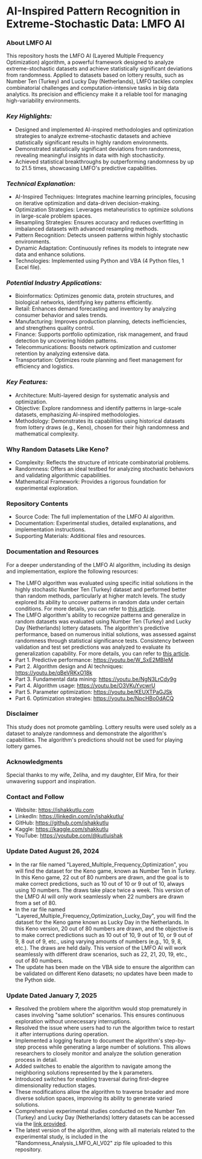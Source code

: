 # AI-Inspired Pattern Recognition in Extreme-Stochastic Data: LMFO AI 
### **About LMFO AI**
This repository hosts the LMFO AI (Layered Multiple Frequency Optimization) algorithm, a powerful framework designed to analyze extreme-stochastic datasets and achieve statistically significant deviations from randomness. Applied to datasets based on lottery results, such as Number Ten (Turkey) and Lucky Day (Netherlands), LMFO tackles complex combinatorial challenges and computation-intensive tasks in big data analytics. Its precision and efficiency make it a reliable tool for managing high-variability environments.
### ***Key Highlights:***
- Designed and implemented AI-inspired methodologies and optimization strategies to analyze extreme-stochastic datasets and achieve statistically significant results in highly random environments.
- Demonstrated statistically significant deviations from randomness, revealing meaningful insights in data with high stochasticity.
- Achieved statistical breakthroughs by outperforming randomness by up to 21.5 times, showcasing LMFO's predictive capabilities.
### ***Technical Explanation:***
- AI-Inspired Techniques: Integrates machine learning principles, focusing on iterative optimization and data-driven decision-making.
- Optimization Strategies: Leverages metaheuristics to optimize solutions in large-scale problem spaces.
- Resampling Strategies: Ensures accuracy and reduces overfitting in imbalanced datasets with advanced resampling methods.
- Pattern Recognition: Detects unseen patterns within highly stochastic environments.
- Dynamic Adaptation: Continuously refines its models to integrate new data and enhance solutions.
- Technologies: Implemented using Python and VBA (4 Python files, 1 Excel file).
### ***Potential Industry Applications:***
- Bioinformatics: Optimizes genomic data, protein structures, and biological networks, identifying key patterns efficiently.
- Retail: Enhances demand forecasting and inventory by analyzing consumer behavior and sales trends.
- Manufacturing: Improves production planning, detects inefficiencies, and strengthens quality control.
- Finance: Supports portfolio optimization, risk management, and fraud detection by uncovering hidden patterns.
- Telecommunications: Boosts network optimization and customer retention by analyzing extensive data.
- Transportation: Optimizes route planning and fleet management for efficiency and logistics.
### ***Key Features:***
- Architecture: Multi-layered design for systematic analysis and optimization.
- Objective: Explore randomness and identify patterns in large-scale datasets, emphasizing AI-inspired methodologies.
- Methodology: Demonstrates its capabilities using historical datasets from lottery draws (e.g., Keno), chosen for their high randomness and mathematical complexity.
### **Why Random Datasets Like Keno?**
- Complexity: Reflects the structure of intricate combinatorial problems.
- Randomness: Offers an ideal testbed for analyzing stochastic behaviors and validating algorithmic capabilities.
- Mathematical Framework: Provides a rigorous foundation for experimental exploration.
### **Repository Contents**
- Source Code: The full implementation of the LMFO AI algorithm.
- Documentation: Experimental studies, detailed explanations, and implementation instructions.
- Supporting Materials: Additional files and resources.
### **Documentation and Resources**
For a deeper understanding of the LMFO AI algorithm, including its design and implementation, explore the following resources:
- The LMFO algorithm was evaluated using specific initial solutions in the highly stochastic Number Ten (Turkey) dataset and performed better than random methods, particularly at higher match levels. The study explored its ability to uncover patterns in random data under certain conditions. For more details, you can refer to [this article](https://ishakkutlu.com/randomness-analysis-and-pattern-recognition-lmfo-ai/).
- The LMFO algorithm's ability to recognize patterns and generalize in random datasets was evaluated using Number Ten (Turkey) and Lucky Day (Netherlands) lottery datasets. The algorithm's predictive performance, based on numerous initial solutions, was assessed against randomness through statistical significance tests. Consistency between validation and test set predictions was analyzed to evaluate its generalization capability. For more details, you can refer to [this article](https://ishakkutlu.com/lmfo-ai-pattern-recognition-within-randomness-prediction-performance-and-generalization/).
- Part 1. Predictive performance: https://youtu.be/W_SxE2MBIeM
- Part 2. Algorithm design and AI techniques: https://youtu.be/qBeVRKxO18k
- Part 3. Fundamental data mining: https://youtu.be/NgN3LrCdy9g
- Part 4. Algorithm usage: https://youtu.be/O3VKuYvcwrU
- Part 5. Parameter optimization: https://youtu.be/KEUXTPaGJSk
- Part 6. Optimization strategies: https://youtu.be/NpcHBo0dACQ
### **Disclaimer**
This study does not promote gambling. Lottery results were used solely as a dataset to analyze randomness and demonstrate the algorithm's capabilities. The algorithm's predictions should not be used for playing lottery games.
### **Acknowledgments**
Special thanks to my wife, Zeliha, and my daughter, Elif Mira, for their unwavering support and inspiration.
### **Contact and Follow**
- Website: https://ishakkutlu.com
- LinkedIn: https://linkedin.com/in/ishakkutlu/
- GitHub: https://github.com/ishakkutlu
- Kaggle: https://kaggle.com/shakkutlu
- YouTube: https://youtube.com/@kutluishak

### **Update Dated August 26, 2024**
- In the rar file named "Layered_Multiple_Frequency_Optimization", you will find the dataset for the Keno game, known as Number Ten in Turkey. In this Keno game, 22 out of 80 numbers are drawn, and the goal is to make correct predictions, such as 10 out of 10 or 9 out of 10, always using 10 numbers. The draws take place twice a week. This version of the LMFO AI will only work seamlessly when 22 numbers are drawn from a set of 80.
- In the rar file named "Layered_Multiple_Frequency_Optimization_Lucky_Day", you will find the dataset for the Keno game known as Lucky Day in the Netherlands. In this Keno version, 20 out of 80 numbers are drawn, and the objective is to make correct predictions such as 10 out of 10, 9 out of 10, or 9 out of 9, 8 out of 9, etc., using varying amounts of numbers (e.g., 10, 9, 8, etc.). The draws are held daily. This version of the LMFO AI will work seamlessly with different draw scenarios, such as 22, 21, 20, 19, etc., out of 80 numbers.
- The update has been made on the VBA side to ensure the algorithm can be validated on different Keno datasets; no updates have been made to the Python side.

### **Update Dated January 7, 2025**
- Resolved the problem where the algorithm would stop prematurely in cases involving "same solution" scenarios. This ensures continuous exploration without unnecessary interruptions.
- Resolved the issue where users had to run the algorithm twice to restart it after interruptions during operation.
- Implemented a logging feature to document the algorithm's step-by-step process while generating a large number of solutions. This allows researchers to closely monitor and analyze the solution generation process in detail.
- Added switches to enable the algorithm to navigate among the neighboring solutions represented by the k parameters.
- Introduced switches for enabling traversal during first-degree dimensionality reduction stages.
- These modifications allow the algorithm to traverse broader and more diverse solution spaces, improving its ability to generate varied solutions.
- Comprehensive experimental studies conducted on the Number Ten (Turkey) and Lucky Day (Netherlands) lottery datasets can be accessed via the [link provided](https://ishakkutlu.com/lmfo-ai-pattern-recognition-within-randomness-prediction-performance-and-generalization/).
- The latest version of the algorithm, along with all materials related to the experimental study, is included in the "Randomness_Analysis_LMFO_AI_V02" zip file uploaded to this repository.
